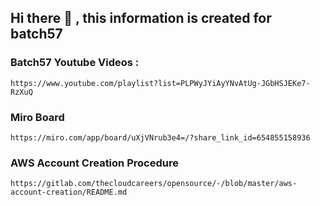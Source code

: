 

## Hi there 👋 , this information is created for batch57

### Batch57 Youtube Videos :

```
https://www.youtube.com/playlist?list=PLPWyJYiAyYNvAtUg-JGbHSJEKe7-RzXuQ
```

### Miro Board
```
https://miro.com/app/board/uXjVNrub3e4=/?share_link_id=654855158936
```

### AWS Account Creation Procedure 

```
https://gitlab.com/thecloudcareers/opensource/-/blob/master/aws-account-creation/README.md
```
